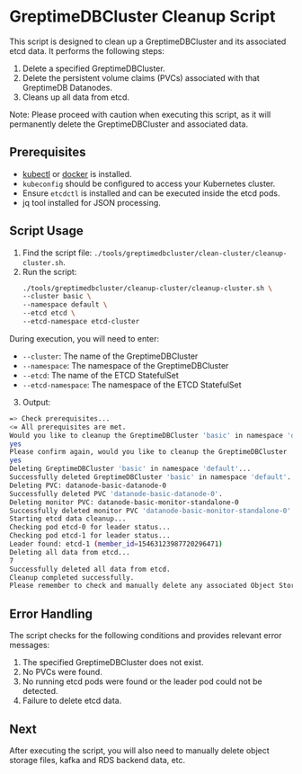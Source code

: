 # GreptimeDBCluster Cleanup Script

This script is designed to clean up a GreptimeDBCluster and its associated etcd data. It performs the following steps:

1. Delete a specified GreptimeDBCluster.
2. Delete the persistent volume claims (PVCs) associated with that GreptimeDB Datanodes.
3. Cleans up all data from etcd.

Note: Please proceed with caution when executing this script, as it will permanently delete the GreptimeDBCluster and associated data.

## Prerequisites

- [kubectl](https://kubernetes.io/docs/tasks/tools/install-kubectl/) or [docker](https://docs.docker.com/get-docker/) is installed.
- `kubeconfig` should be configured to access your Kubernetes cluster.
- Ensure `etcdctl` is installed and can be executed inside the etcd pods.
- jq tool installed for JSON processing.

## Script Usage

1. Find the script file: `./tools/greptimedbcluster/clean-cluster/cleanup-cluster.sh`.
2. Run the script:
   ```bash
   ./tools/greptimedbcluster/cleanup-cluster/cleanup-cluster.sh \
   --cluster basic \
   --namespace default \
   --etcd etcd \
   --etcd-namespace etcd-cluster
   ```

During execution, you will need to enter:
- `--cluster`: The name of the GreptimeDBCluster
- `--namespace`: The namespace of the GreptimeDBCluster
- `--etcd`: The name of the ETCD StatefulSet
- `--etcd-namespace`: The namespace of the ETCD StatefulSet

3. Output:

```bash
=> Check prerequisites...
<= All prerequisites are met.
Would you like to cleanup the GreptimeDBCluster 'basic' in namespace 'default', delete the datanode PVCs, and remove the metadata in etcd StatefulSet 'etcd' in namespace 'etcd-cluster'? type 'yes' or 'no':
yes
Please confirm again, would you like to cleanup the GreptimeDBCluster 'basic' in namespace 'default', delete the datanode PVCs, and remove the metadata in etcd StatefulSet 'etcd' in namespace 'etcd-cluster'? type 'yes' or 'no':
yes
Deleting GreptimeDBCluster 'basic' in namespace 'default'...
Successfully deleted GreptimeDBCluster 'basic' in namespace 'default'.
Deleting PVC: datanode-basic-datanode-0
Successfully deleted PVC 'datanode-basic-datanode-0'.
Deleting monitor PVC: datanode-basic-monitor-standalone-0
Successfully deleted monitor PVC 'datanode-basic-monitor-standalone-0'.
Starting etcd data cleanup...
Checking pod etcd-0 for leader status...
Checking pod etcd-1 for leader status...
Leader found: etcd-1 (member_id=15463123987720296471)
Deleting all data from etcd...
7
Successfully deleted all data from etcd.
Cleanup completed successfully.
Please remember to check and manually delete any associated Object Storage files, RDS and Kafka data if exist.
```

## Error Handling

The script checks for the following conditions and provides relevant error messages:

1. The specified GreptimeDBCluster does not exist.
2. No PVCs were found.
3. No running etcd pods were found or the leader pod could not be detected.
4. Failure to delete etcd data.

## Next

After executing the script, you will also need to manually delete object storage files, kafka and RDS backend data, etc.
